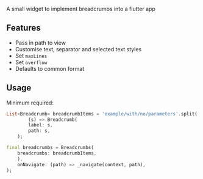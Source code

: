 A small widget to implement breadcrumbs into a flutter app

## Features

- Pass in path to view
- Customise text, separator and selected text styles
- Set `maxLines`
- Set `overflow`
- Defaults to common format

## Usage

Minimum required:
```dart
List<Breadcrumb> breadcrumbItems = 'example/with/no/parameters'.split('/').map(
        (s) => Breadcrumb(
        label: s,
        path: s,
    );

final breadcrumbs = Breadcrumbs(
    breadcrumbs: breadcrumbItems,
    ),
    onNavigate: (path) => _navigate(context, path),
);
```